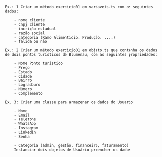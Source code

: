     Ex.: 1 Criar um método exercicio01 em variaveis.ts com os seguintes dados:

        - nome cliente
        - cnpj cliente
        - incrição estadual
        - razão social
        - categoria (Ramo Alimenticio, Produção, ....)
        - falida ou não

    Ex.: 2 Criar um método exercicio01 em objeto.ts que contenha os dados de dois pontos turísticos de Blumenau, com as seguintes propriedades:

        - Nome Ponto turístico
        - Preço
        - Estado
        - Cidade
        - Bairro
        - Logradouro
        - Número
        - Complemento

    Ex. 3: Criar uma classe para armazenar os dados do Usuario

        - Nome
        - Email
        - Telefone
        - WhatsApp
        - Instagram
        - Linkedin
        - Senha
        
        - Categoria (admin, gestão, financeiro, faturamento)
        Instanciar dois objetos de Usuário preencher os dados